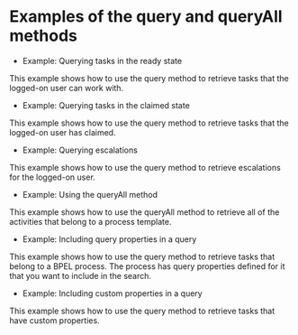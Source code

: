 <!-- image -->

# Examples of the query and queryAll methods

- Example: Querying tasks in the ready state

This example shows how to use the query method to retrieve tasks that the logged-on user can work with.
- Example: Querying tasks in the claimed state

This example shows how to use the query method to retrieve tasks that the logged-on user has claimed.
- Example: Querying escalations

This example shows how to use the query method to retrieve escalations for the logged-on user.
- Example: Using the queryAll method

This example shows how to use the queryAll method to retrieve all of the activities that belong to a process template.
- Example: Including query properties in a query

This example shows how to use the query method to retrieve tasks that belong to a BPEL process. The process has query properties defined for it that you want to include in the search.
- Example: Including custom properties in a query

This example shows how to use the query method to retrieve tasks that have custom properties.